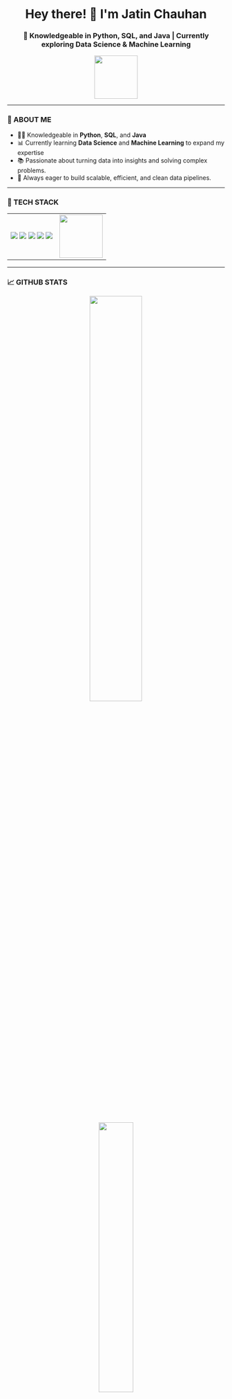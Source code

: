 <h1 align="center">Hey there! 👋 I'm Jatin Chauhan</h1>
<h3 align="center">🚀 Knowledgeable in Python, SQL, and Java | Currently exploring Data Science & Machine Learning </h3>
<p align="center">
  <img src="https://media.giphy.com/media/v1.Y2lkPTc5MGI3NjExdXA5Y3Y2Z292eG1vcWFlNzF2bmpodzBkYWZ1eDY0bDF1NWVidDVlMyZlcD12MV9naWZzX3NlYXJjaCZjdD1n/78XCFBGOlS6keY1Bil/giphy.gif" width="100px">
</p>

---

### 🌟 ABOUT ME  
- 👨‍💻 Knowledgeable in **Python**, **SQL**, and **Java**  
- 📊 Currently learning **Data Science** and **Machine Learning** to expand my expertise  
- 📚 Passionate about turning data into insights and solving complex problems.
- 🎯 Always eager to  build scalable, efficient, and clean data pipelines.

---

### 🧰 TECH STACK
<table>
  <tr>
    <td align="left">
      <img src="https://img.shields.io/badge/Python-14354C?style=for-the-badge&logo=python&logoColor=white" />
      <img src="https://img.shields.io/badge/NumPy-013243?style=for-the-badge&logo=numpy&logoColor=white" />
      <img src="https://img.shields.io/badge/SQL-336791?style=for-the-badge&logo=postgresql&logoColor=white" />
      <img src="https://img.shields.io/badge/Java-007396?style=for-the-badge&logo=java&logoColor=white" />
      <img src="https://img.shields.io/badge/GitHub-181717?style=for-the-badge&logo=github&logoColor=white" />
    </td>
    <td align="right">
      <img src="https://media.giphy.com/media/M9gbBd9nbDrOTu1Mqx/giphy.gif" width="100px" />
    </td>
  </tr>
</table>



---

### 📈 GITHUB STATS

<div align="center" >
  <img src="https://github-readme-stats.vercel.app/api?username=jatinchauhan26&show_icons=true&theme=radical&hide_border=false&border_radius=15" width="49%" />


<br/>

<div align="center">
  <img src="https://github-readme-stats.vercel.app/api/top-langs/?username=jatinchauhan26&layout=compact&theme=radical&hide_border=false&border_radius=15" width="40%" />
</div>

<br/>

<div align="center">
  <img src="https://github-profile-trophy.vercel.app/?username=jatinchauhan26&theme=radical&no-frame=true&no-bg=true&margin-w=10&row=1" width="90%" />
</div>




---

<div align="left">
  
### 📫 CONNECT WITH ME
</div>

<a href="https://github.com/jatinchauhan26" target="_blank">
  <img src="https://img.shields.io/badge/GitHub-100000?style=for-the-badge&logo=github&logoColor=white" alt="GitHub"/>
</a>
<a href="https://www.linkedin.com/in/jatin-chauhan-25453735a/" target="_blank">
  <img src="https://img.shields.io/badge/LinkedIn-0A66C2?style=for-the-badge&logo=linkedin&logoColor=white" alt="LinkedIn"/>
</a>
<a href="https://www.instagram.com/thakurr_jatin_rajput/" target="_blank">
  <img src="https://img.shields.io/badge/Instagram-E4405F?style=for-the-badge&logo=instagram&logoColor=white" alt="Instagram"/>
</a

---

---
<div align="left">
  
### 💡 MOTIVATION
</div>

 *“In a world full of data, be the one who finds the meaning.”* 🔍

✨ Keep learning, keep coding, and let your curiosity lead the way!

---

